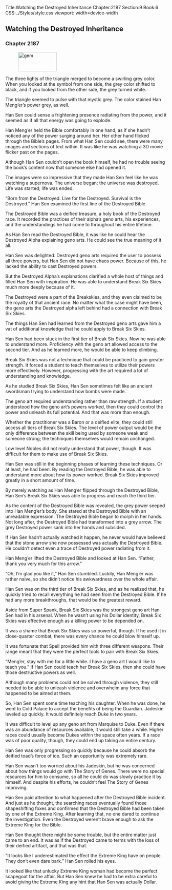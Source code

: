 Title:Watching the Destroyed Inheritance 
Chapter:2187 
Section:9 
Book:6 
CSS:../Styles/style.css 
viewport: width=device-width
  
## Watching the Destroyed Inheritance
### Chapter 2187
  
<figure>
	<img src="../Images/gem.gif" alt="gem" id="gem" width="120" height="60" />
</figure>
  

  
The three lights of the triangle merged to become a swirling grey color. When you looked at the symbol from one side, the grey color shifted to black, and if you looked from the other side, the grey turned white.

The triangle seemed to pulse with that mystic grey. The color stained Han Meng’er’s power grey, as well.

Han Sen could sense a frightening presence radiating from the power, and it seemed as if all that energy was going to explode.

Han Meng’er held the Bible comfortably in one hand, as if she hadn’t noticed any of the power surging around her. Her other hand flicked through the Bible’s pages. From what Han Sen could see, there were many images and sections of text within. It was like he was watching a 3D movie flicker past on the pages.

Although Han Sen couldn’t open the book himself, he had no trouble seeing the book’s content now that someone else had opened it.

The images were so impressive that they made Han Sen feel like he was watching a supernova. The universe began; the universe was destroyed. Life was started; life was ended.

“Born from the Destroyed. Live for the Destroyed. Survival is the Destroyed.” Han Sen examined the first line of the Destroyed Bible.

The Destroyed Bible was a deified treasure, a holy book of the Destroyed race. It recorded the practices of their alpha’s geno arts, his experiences, and the understandings he had come to throughout his entire lifetime.

As Han Sen read the Destroyed Bible, it was like he could hear the Destroyed Alpha explaining geno arts. He could see the true meaning of it all.

Han Sen was delighted. Destroyed geno arts required the user to possess all three powers, but Han Sen did not have chaos power. Because of this, he lacked the ability to cast Destroyed powers.

But the Destroyed Alpha’s explanations clarified a whole host of things and filled Han Sen with inspiration. He was able to understand Break Six Skies much more deeply because of it.

The Destroyed were a part of the Breakskies, and they even claimed to be the royalty of that ancient race. No matter what the case might have been, the geno arts the Destroyed alpha left behind had a connection with Break Six Skies.

The things Han Sen had learned from the Destroyed geno arts gave him a vat of additional knowledge that he could apply to Break Six Skies.

Han Sen had been stuck in the first tier of Break Six Skies. Now he was able to understand more. Proficiency with the geno art allowed access to the second tier. And as he learned more, he would be able to keep climbing.

Break Six Skies was not a technique that could be practiced to gain greater strength. It forced a student to teach themselves to utilize their powers more effectively. However, progressing with the art required a lot of understanding and knowledge.

As he studied Break Six Skies, Han Sen sometimes felt like an ancient swordsman trying to understand how bombs were made.

The geno art required understanding rather than raw strength. If a student understood how the geno art’s powers worked, then they could control the power and unleash its full potential. And that was more than enough.

Whether the practitioner was a Baron or a deified elite, they could still access all tiers of Break Six Skies. The level of power output would be the only difference between the skill being used by someone weak and someone strong; the techniques themselves would remain unchanged.

Low level Nobles did not really understand that power, though. It was difficult for them to make use of Break Six Skies.

Han Sen was still in the beginning phases of learning these techniques. Or at least, he had been. By reading the Destroyed Bible, he was able to understand more about how its power worked. Break Six Skies improved greatly in a short amount of time.

By merely watching as Han Meng’er flipped through the Destroyed Bible, Han Sen’s Break Six Skies was able to progress and reach the third tier.

As the content of the Destroyed Bible was revealed, the grey power seeped into Han Meng’er’s body. She stared at the Destroyed Bible with an unreadable expression. The Destroyed Bible began to morph in her hands. Not long after, the Destroyed Bible had transformed into a grey arrow. The grey Destroyed power sank into her hands and subsided.

If Han Sen hadn’t actually watched it happen, he never would have believed that the stone arrow she now possessed was actually the Destroyed Bible. He couldn’t detect even a trace of Destroyed power radiating from it.

Han Meng’er lifted the Destroyed Bible and looked at Han Sen. “Father, thank you very much for this arrow.”

“Oh, I’m glad you like it,” Han Sen stumbled. Luckily, Han Meng’er was rather naive, so she didn’t notice his awkwardness over the whole affair.

Han Sen was on the third tier of Break Six Skies, and as he realized that, he quickly tried to recall everything he had seen from the Destroyed Bible. If he had any more breakthroughs, that would be the greatest reward.

Aside from Super Spank, Break Six Skies was the strongest geno art Han Sen had in his arsenal. When he wasn’t using his Dollar identity, Break Six Skies was effective enough as a killing power to be depended on.

It was a shame that Break Six Skies was so powerful, though. If he used it in close-quarter combat, there was every chance he could blow himself up.

It was fortunate that Spell provided him with three different weapons. Their range meant that they were the perfect tools to pair with Break Six Skies.

“Meng’er, stay with me for a little while. I have a geno art I would like to teach you.” If Han Sen could teach her Break Six Skies, then she could have those destructive powers as well.

Although many problems could not be solved through violence, they still needed to be able to unleash violence and overwhelm any force that happened to be aimed at them.

So, Han Sen spent some time teaching his daughter. When he was done, he went to Cold Palace to accept the benefits of being the Guardian. Jadeskin leveled up quickly. It would definitely reach Duke in two years.

It was difficult to level up any geno art from Marquise to Duke. Even if there was an abundance of resources available, it would still take a while. Higher races could usually become Dukes within the space often years. If a race was of poor quality, though, they could end up taking an entire century.

Han Sen was only progressing so quickly because he could absorb the deified toad’s force of ice. Such an opportunity was extremely rare.

Han Sen wasn’t too worried about his Jadeskin, but he was concerned about how things would go with The Story of Genes. There were no special resources for him to consume, so all he could do was slowly practice it by himself. And despite his efforts, he couldn’t feel The Story of Genes improving.

Han Sen paid attention to what happened after the Destroyed Bible incident. And just as he thought, the searching races eventually found those shapeshifting foxes and confirmed that the Destroyed Bible had been taken by one of the Extreme King. After learning that, no one dared to continue the investigation. Even the Destroyed weren’t brave enough to ask the Extreme King for the Bible.

Han Sen thought there might be some trouble, but the entire matter just came to an end. It was as if the Destroyed came to terms with the loss of their deified artifact, and that was that.

“It looks like I underestimated the effect the Extreme King have on people. They don’t even dare bark.” Han Sen rolled his eyes.

It looked like that unlucky Extreme King woman had become the perfect scapegoat for the affair. But Han Sen knew he had to be extra careful to avoid giving the Extreme King any hint that Han Sen was actually Dollar.